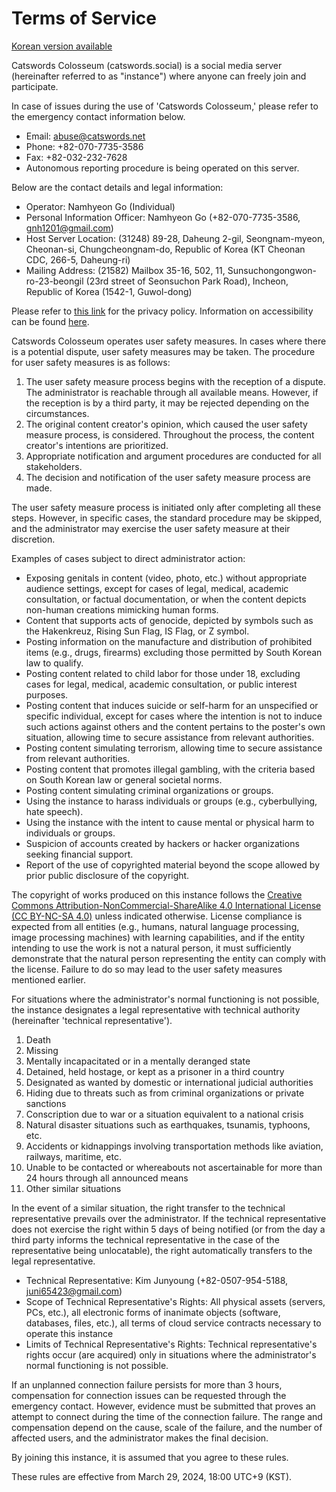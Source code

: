 # Terms of Service

[Korean version available](site_extended_description.md)

Catswords Colosseum (catswords.social) is a social media server (hereinafter referred to as "instance") where anyone can freely join and participate.

In case of issues during the use of 'Catswords Colosseum,' please refer to the emergency contact information below.

* Email: abuse@catswords.net
* Phone: +82-070-7735-3586
* Fax: +82-032-232-7628
* Autonomous reporting procedure is being operated on this server.

Below are the contact details and legal information:

* Operator: Namhyeon Go (Individual)
* Personal Information Officer: Namhyeon Go (+82-070-7735-3586, gnh1201@gmail.com)
* Host Server Location: (31248) 89-28, Daheung 2-gil, Seongnam-myeon, Cheonan-si, Chungcheongnam-do, Republic of Korea (KT Cheonan CDC, 266-5, Daheung-ri)
* Mailing Address: (21582) Mailbox 35-16, 502, 11, Sunsuchongongwon-ro-23-beongil (23rd street of Seonsuchon Park Road), Incheon, Republic of Korea (1542-1, Guwol-dong)

Please refer to [this link](site_terms.md) for the privacy policy. Information on accessibility can be found [here](accessibility.md).

Catswords Colosseum operates user safety measures. In cases where there is a potential dispute, user safety measures may be taken. The procedure for user safety measures is as follows:

1. The user safety measure process begins with the reception of a dispute. The administrator is reachable through all available means. However, if the reception is by a third party, it may be rejected depending on the circumstances.
2. The original content creator's opinion, which caused the user safety measure process, is considered. Throughout the process, the content creator's intentions are prioritized.
3. Appropriate notification and argument procedures are conducted for all stakeholders.
4. The decision and notification of the user safety measure process are made.

The user safety measure process is initiated only after completing all these steps. However, in specific cases, the standard procedure may be skipped, and the administrator may exercise the user safety measure at their discretion.

Examples of cases subject to direct administrator action:

* Exposing genitals in content (video, photo, etc.) without appropriate audience settings, except for cases of legal, medical, academic consultation, or factual documentation, or when the content depicts non-human creations mimicking human forms.
* Content that supports acts of genocide, depicted by symbols such as the Hakenkreuz, Rising Sun Flag, IS Flag, or Z symbol.
* Posting information on the manufacture and distribution of prohibited items (e.g., drugs, firearms) excluding those permitted by South Korean law to qualify.
* Posting content related to child labor for those under 18, excluding cases for legal, medical, academic consultation, or public interest purposes.
* Posting content that induces suicide or self-harm for an unspecified or specific individual, except for cases where the intention is not to induce such actions against others and the content pertains to the poster's own situation, allowing time to secure assistance from relevant authorities.
* Posting content simulating terrorism, allowing time to secure assistance from relevant authorities.
* Posting content that promotes illegal gambling, with the criteria based on South Korean law or general societal norms.
* Posting content simulating criminal organizations or groups.
* Using the instance to harass individuals or groups (e.g., cyberbullying, hate speech).
* Using the instance with the intent to cause mental or physical harm to individuals or groups.
* Suspicion of accounts created by hackers or hacker organizations seeking financial support.
* Report of the use of copyrighted material beyond the scope allowed by prior public disclosure of the copyright.

The copyright of works produced on this instance follows the [Creative Commons Attribution-NonCommercial-ShareAlike 4.0 International License (CC BY-NC-SA 4.0)](https://creativecommons.org/licenses/by-nc-sa/4.0/) unless indicated otherwise. License compliance is expected from all entities (e.g., humans, natural language processing, image processing machines) with learning capabilities, and if the entity intending to use the work is not a natural person, it must sufficiently demonstrate that the natural person representing the entity can comply with the license. Failure to do so may lead to the user safety measures mentioned earlier.

For situations where the administrator's normal functioning is not possible, the instance designates a legal representative with technical authority (hereinafter 'technical representative').

1. Death
2. Missing
3. Mentally incapacitated or in a mentally deranged state
4. Detained, held hostage, or kept as a prisoner in a third country
5. Designated as wanted by domestic or international judicial authorities
6. Hiding due to threats such as from criminal organizations or private sanctions
7. Conscription due to war or a situation equivalent to a national crisis
8. Natural disaster situations such as earthquakes, tsunamis, typhoons, etc.
9. Accidents or kidnappings involving transportation methods like aviation, railways, maritime, etc.
10. Unable to be contacted or whereabouts not ascertainable for more than 24 hours through all announced means
11. Other similar situations

In the event of a similar situation, the right transfer to the technical representative prevails over the administrator. If the technical representative does not exercise the right within 5 days of being notified (or from the day a third party informs the technical representative in the case of the representative being unlocatable), the right automatically transfers to the legal representative.

* Technical Representative: Kim Junyoung (+82-0507-954-5188, juni65423@gmail.com)
* Scope of Technical Representative's Rights: All physical assets (servers, PCs, etc.), all electronic forms of inanimate objects (software, databases, files, etc.), all terms of cloud service contracts necessary to operate this instance
* Limits of Technical Representative's Rights: Technical representative's rights occur (are acquired) only in situations where the administrator's normal functioning is not possible.

If an unplanned connection failure persists for more than 3 hours, compensation for connection issues can be requested through the emergency contact. However, evidence must be submitted that proves an attempt to connect during the time of the connection failure. The range and compensation depend on the cause, scale of the failure, and the number of affected users, and the administrator makes the final decision.

By joining this instance, it is assumed that you agree to these rules.

These rules are effective from March 29, 2024, 18:00 UTC+9 (KST).
